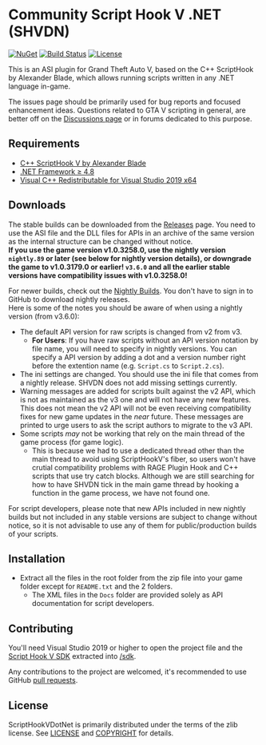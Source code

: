 Community Script Hook V .NET (SHVDN)
============================

[![NuGet](https://img.shields.io/nuget/v/scripthookvdotnet3.svg?label=nuget%20%28v3%29)](https://www.nuget.org/packages/scripthookvdotnet3)
[![Build Status](https://github.com/scripthookvdotnet/scripthookvdotnet/actions/workflows/build.yml/badge.svg)](https://github.com/scripthookvdotnet/scripthookvdotnet/actions)
[![License](https://img.shields.io/github/license/scripthookvdotnet/scripthookvdotnet?color=%232A922A)](LICENSE.md)

This is an ASI plugin for Grand Theft Auto V, based on the C++ ScriptHook by Alexander Blade, which allows running scripts written in any .NET language in-game.

The issues page should be primarily used for bug reports and focused enhancement ideas. Questions related to GTA V scripting in general, are better off on the [Discussions page](https://github.com/scripthookvdotnet/scripthookvdotnet/discussions/categories/q-a) or in forums dedicated to this purpose.

## Requirements

* [C++ ScriptHook V by Alexander Blade](http://www.dev-c.com/gtav/scripthookv/)
* [.NET Framework ≥ 4.8](https://dotnet.microsoft.com/download/dotnet-framework/net48)
* [Visual C++ Redistributable for Visual Studio 2019 x64](https://support.microsoft.com/en-us/help/2977003/the-latest-supported-visual-c-downloads)

## Downloads
The stable builds can be downloaded from the [Releases](https://github.com/scripthookvdotnet/scripthookvdotnet/releases) page.
You need to use the ASI file and the DLL files for APIs in an archive of the same version as the internal structure can be changed without notice.  
**If you use the game version v1.0.3258.0, use the nightly version `nightly.89` or later (see below for nightly version details), or downgrade the game to v1.0.3179.0 or earlier! `v3.6.0` and all the earlier stable versions have compatibility issues with v1.0.3258.0!**

For newer builds, check out the [Nightly Builds](https://github.com/scripthookvdotnet/scripthookvdotnet-nightly/releases). You don't have to sign in to GitHub to download nightly releases.  
Here is some of the notes you should be aware of when using a nightly version (from v3.6.0):
* The default API version for raw scripts is changed from v2 from v3.
    * **For Users**: If you have raw scripts without an API version notation by file name, you will need to specify in nightly versions. You can specify a API version by adding a dot and a version number right before the extention name (e.g. `Script.cs` to `Script.2.cs`).
* The ini settings are changed. You should use the ini file that comes from a nightly release. SHVDN does not add missing settings currently.
* Warning messages are added for scripts built against the v2 API, which is not as maintained as the v3 one and will not have any new features. This does not mean the v2 API will not be even receiving compatibility fixes for new game updates in the *near* future. These messages are printed to urge users to ask the script authors to migrate to the v3 API.
* Some scripts *may* not be working that rely on the main thread of the game process (for game logic).
    * This is because we had to use a dedicated thread other than the main thread to avoid using ScriptHookV's fiber, so users won't have crutial compatibility problems with RAGE Plugin Hook and C++ scripts that use try catch blocks. Although we are still searching for how to have SHVDN tick in the main game thread by hooking a function in the game process, we have not found one.

For script developers, please note that new APIs included in new nightly builds but not included in any stable versions are subject to change without notice, so it is not advisable to use any of them for public/production builds of your scripts.

## Installation
* Extract all the files in the root folder from the zip file into your game folder except for `README.txt` and the 2 folders.
    * The XML files in the `Docs` folder are provided solely as API documentation for script developers.

## Contributing

You'll need Visual Studio 2019 or higher to open the project file and the [Script Hook V SDK](http://www.dev-c.com/gtav/scripthookv/) extracted into [/sdk](/sdk).

Any contributions to the project are welcomed, it's recommended to use GitHub [pull requests](https://help.github.com/articles/using-pull-requests/).

## License

ScriptHookVDotNet is primarily distributed under the terms of the zlib license.
See [LICENSE](LICENSE.txt) and [COPYRIGHT](COPYRIGHT.md) for details.
